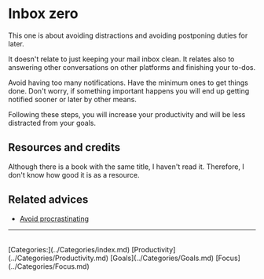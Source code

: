 # Inbox zero

This one is about avoiding distractions and avoiding postponing duties for later.

It doesn't relate to just keeping your mail inbox clean. It relates also to answering other conversations on other platforms and finishing your to-dos.

Avoid having too many notifications. Have the minimum ones to get things done. Don't worry, if something important happens you will end up getting notified sooner or later by other means.

Following these steps, you will increase your productivity and will be less distracted from your goals.

## Resources and credits

Although there is a book with the same title, I haven't read it. Therefore, I don't know how good it is as a resource.

## Related advices

- [Avoid procrastinating](../Avoid%20procrastinating/index.md)
<hr/><br/>[Categories:](../Categories/index.md) [Productivity](../Categories/Productivity.md) [Goals](../Categories/Goals.md) [Focus](../Categories/Focus.md)
